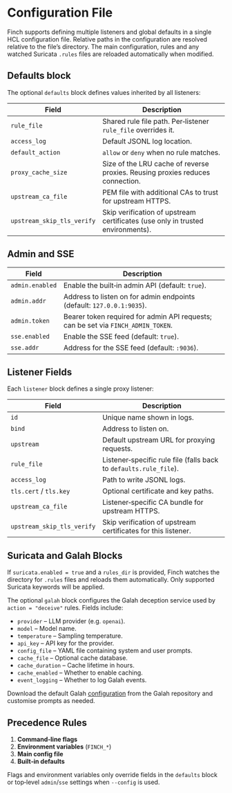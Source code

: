# Configuration File

Finch supports defining multiple listeners and global defaults in a single HCL configuration file. Relative paths in the configuration are resolved relative to the file’s directory. The main configuration, rules and any watched Suricata `.rules` files are reloaded automatically when modified.

## Defaults block

The optional `defaults` block defines values inherited by all listeners:

| Field                      | Description                                                                   |
|---------------------------|--------------------------------------------------------------------------------|
| `rule_file`               | Shared rule file path.  Per‑listener `rule_file` overrides it.                 |
| `access_log`              | Default JSONL log location.                                                    |
| `default_action`          | `allow` or `deny` when no rule matches.                                        |
| `proxy_cache_size`        | Size of the LRU cache of reverse proxies.  Reusing proxies reduces connection. |
| `upstream_ca_file`        | PEM file with additional CAs to trust for upstream HTTPS.                      |
| `upstream_skip_tls_verify`| Skip verification of upstream certificates (use only in trusted environments). |

## Admin and SSE

| Field          | Description                                                                       |
|----------------|-----------------------------------------------------------------------------------|
| `admin.enabled`| Enable the built‑in admin API (default: `true`).                                  |
| `admin.addr`   | Address to listen on for admin endpoints (default: `127.0.0.1:9035`).             |
| `admin.token`  | Bearer token required for admin API requests; can be set via `FINCH_ADMIN_TOKEN`. |
| `sse.enabled`  | Enable the SSE feed (default: `true`).                                            |
| `sse.addr`     | Address for the SSE feed (default: `:9036`).                                      |

## Listener Fields

Each `listener` block defines a single proxy listener:

| Field                       | Description                                                       |
|-----------------------------|-------------------------------------------------------------------|
| `id`                        | Unique name shown in logs.                                        |
| `bind`                      | Address to listen on.                                             |
| `upstream`                  | Default upstream URL for proxying requests.                       |
| `rule_file`                 | Listener‑specific rule file (falls back to `defaults.rule_file`). |
| `access_log`                | Path to write JSONL logs.                                         |
| `tls.cert` / `tls.key`      | Optional certificate and key paths.                               |
| `upstream_ca_file`          | Listener‑specific CA bundle for upstream HTTPS.                   |
| `upstream_skip_tls_verify`  | Skip verification of upstream certificates for this listener.     |

## Suricata and Galah Blocks

If `suricata.enabled = true` and a `rules_dir` is provided, Finch watches the directory for `.rules` files and reloads them automatically. Only supported Suricata keywords will be applied.

The optional `galah` block configures the Galah deception service used by `action = "deceive"` rules. Fields include:

- `provider` – LLM provider (e.g. `openai`).
- `model` – Model name.
- `temperature` – Sampling temperature.
- `api_key` – API key for the provider.
- `config_file` – YAML file containing system and user prompts.
- `cache_file` – Optional cache database.
- `cache_duration` – Cache lifetime in hours.
- `cache_enabled` – Whether to enable caching.
- `event_logging` – Whether to log Galah events.

Download the default Galah [configuration](https://github.com/0x4D31/galah/blob/main/config/config.yaml) from the Galah repository and customise prompts as needed.

## Precedence Rules

1. **Command‑line flags**
2. **Environment variables** (`FINCH_*`)
3. **Main config file**
4. **Built‑in defaults**

Flags and environment variables only override fields in the `defaults` block or top‑level `admin`/`sse` settings when `--config` is used.
